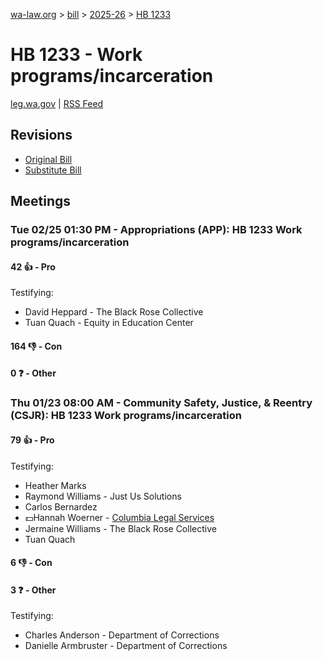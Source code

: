 [wa-law.org](/) > [bill](/bill/) > [2025-26](/bill/2025-26/) > [HB 1233](/bill/2025-26/hb/1233/)

# HB 1233 - Work programs/incarceration
[leg.wa.gov](https://app.leg.wa.gov/billsummary?BillNumber=1233&Year=2025&Initiative=false) | [RSS Feed](./rss.xml)

## Revisions
* [Original Bill](1/)
* [Substitute Bill](S/)

## Meetings
### Tue 02/25 01:30 PM - Appropriations (APP): HB 1233 Work programs/incarceration
#### 42 👍 - Pro
Testifying:
* David Heppard - The Black Rose Collective
* Tuan Quach - Equity in Education Center

#### 164 👎 - Con

#### 0 ❓ - Other

### Thu 01/23 08:00 AM - Community Safety, Justice, & Reentry (CSJR): HB 1233 Work programs/incarceration
#### 79 👍 - Pro
Testifying:
* Heather Marks
* Raymond Williams - Just Us Solutions
* Carlos Bernardez
* 💵Hannah Woerner - [Columbia Legal Services](/org/columbia_legal_services/)
* Jermaine Williams - The Black Rose Collective
* Tuan Quach

#### 6 👎 - Con

#### 3 ❓ - Other
Testifying:
* Charles Anderson - Department of Corrections
* Danielle Armbruster - Department of Corrections
